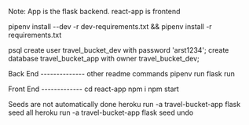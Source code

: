 Note: App is the flask backend. react-app is frontend

pipenv install --dev -r dev-requirements.txt && pipenv install -r requirements.txt

psql
create user travel_bucket_dev with password 'arst1234';
create database travel_bucket_app with owner travel_bucket_dev;

Back End --------------
other readme commands
pipenv run flask run

Front End -------------
cd react-app
npm i
npm start 


Seeds are not automatically done
heroku run -a travel-bucket-app flask seed all
heroku run -a travel-bucket-app flask seed undo